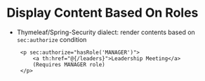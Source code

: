 # Display Content Based On Roles

* Thymeleaf/Spring-Security dialect: render contents based on `sec:authorize` condition
   ```thymeleafexpressions
    <p sec:authorize="hasRole('MANAGER')">
        <a th:href="@{/leaders}">Leadership Meeting</a>
        (Requires MANAGER role)
    </p>
   ```